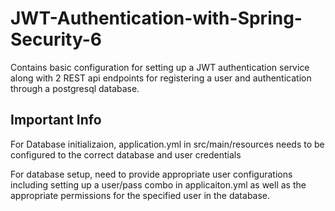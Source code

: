 # JWT-Authentication-with-Spring-Security-6

Contains basic configuration for setting up a JWT authentication service along with 2 REST api endpoints for registering a user and authentication through a postgresql database.

## Important Info
For Database initializaion, application.yml in src/main/resources needs to be configured to the correct database and user credentials

For database setup, need to provide appropriate user configurations including setting up a user/pass combo in applicaiton.yml as well as the appropriate permissions for the specified user in the database.
